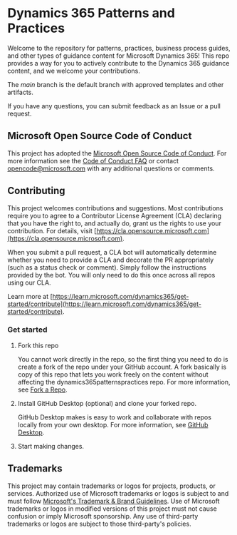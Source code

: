 # Dynamics 365 Patterns and Practices

Welcome to the repository for patterns, practices, business process guides, and other types of guidance content for Microsoft Dynamics 365! This repo provides a way for you to actively contribute to the Dynamics 365 guidance content, and we welcome your contributions.

The *main* branch is the default branch with approved templates and other artifacts.

If you have any questions, you can submit feedback as an Issue or a pull request.

## Microsoft Open Source Code of Conduct

This project has adopted the [Microsoft Open Source Code of Conduct](https://opensource.microsoft.com/codeofconduct/).
For more information see the [Code of Conduct FAQ](https://opensource.microsoft.com/codeofconduct/faq/) or contact [opencode@microsoft.com](mailto:opencode@microsoft.com) with any additional questions or comments.

## Contributing

This project welcomes contributions and suggestions.  Most contributions require you to agree to a
Contributor License Agreement (CLA) declaring that you have the right to, and actually do, grant us
the rights to use your contribution. For details, visit [https://cla.opensource.microsoft.com](https://cla.opensource.microsoft.com).

When you submit a pull request, a CLA bot will automatically determine whether you need to provide
a CLA and decorate the PR appropriately (such as a status check or comment). Simply follow the instructions provided by the bot. You will only need to do this once across all repos using our CLA.

Learn more at [https://learn.microsoft.com/dynamics365/get-started/contribute](https://learn.microsoft.com/dynamics365/get-started/contribute).  

### Get started

1. Fork this repo

    You cannot work directly in the repo, so the first thing you need to do is create a fork of the repo under your GitHub account. A fork basically is copy of this repo that lets you work freely on the content without affecting the dynamics365patternspractices repo. For more information, see [Fork a Repo](https://help.github.com/articles/fork-a-repo/).

2. Install GitHub Desktop (optional) and clone your forked repo.

    GitHub Desktop makes is easy to work and collaborate with repos locally from your own desktop. For more information, see [GitHub Desktop](https://desktop.github.com/).  

3. Start making changes.

## Trademarks

This project may contain trademarks or logos for projects, products, or services. Authorized use of Microsoft trademarks or logos is subject to and must follow [Microsoft's Trademark & Brand Guidelines](https://www.microsoft.com/en-us/legal/intellectualproperty/trademarks/usage/general).
Use of Microsoft trademarks or logos in modified versions of this project must not cause confusion or imply Microsoft sponsorship.
Any use of third-party trademarks or logos are subject to those third-party's policies.

